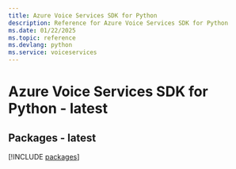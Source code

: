 ```yaml
---
title: Azure Voice Services SDK for Python
description: Reference for Azure Voice Services SDK for Python
ms.date: 01/22/2025
ms.topic: reference
ms.devlang: python
ms.service: voiceservices
---
```

# Azure Voice Services SDK for Python - latest
## Packages - latest
[!INCLUDE [packages](voice-services-index.md)]